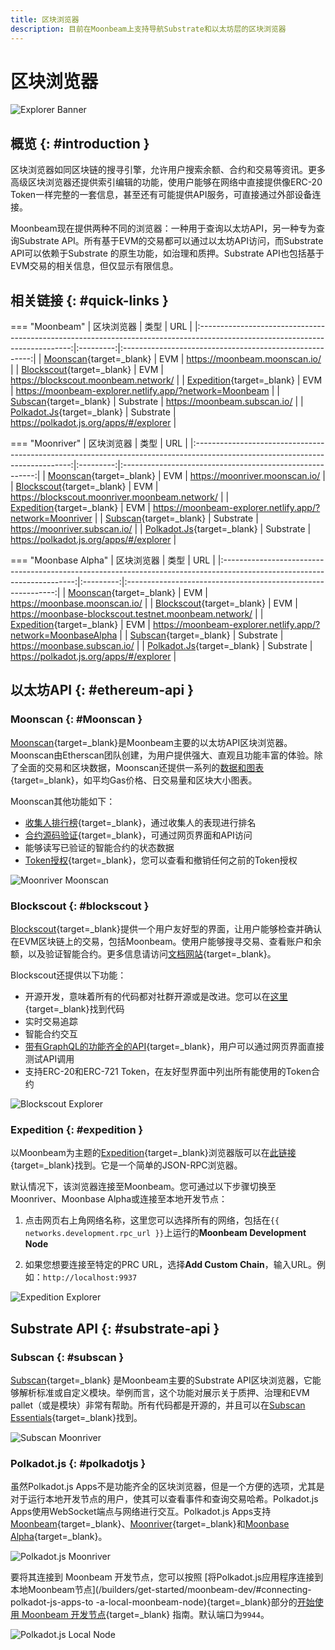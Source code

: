 ```yaml
---
title: 区块浏览器
description: 目前在Moonbeam上支持导航Substrate和以太坊层的区块浏览器
---
```


# 区块浏览器

![Explorer Banner](/images/builders/get-started/explorers/explorers-banner.png)

## 概览 {: #introduction }

区块浏览器如同区块链的搜寻引擎，允许用户搜索余额、合约和交易等资讯。更多高级区块浏览器还提供索引编辑的功能，使用户能够在网络中直接提供像ERC-20 Token一样完整的一套信息，甚至还有可能提供API服务，可直接通过外部设备连接。

Moonbeam现在提供两种不同的浏览器：一种用于查询以太坊API，另一种专为查询Substrate API。所有基于EVM的交易都可以通过以太坊API访问，而Substrate API可以依赖于Substrate 的原生功能，如治理和质押。Substrate API也包括基于EVM交易的相关信息，但仅显示有限信息。

## 相关链接 {: #quick-links }

=== "Moonbeam"
    |                                                        区块浏览器                                                        |   类型    |                           URL                           |
    |:----------------------------------------------------------------------------------------------------------------------------:|:---------:|:-------------------------------------------------------:|
    |                                   [Moonscan](https://moonbeam.moonscan.io/){target=_blank}                                   |    EVM    |              https://moonbeam.moonscan.io/              |
    |                              [Blockscout](https://blockscout.moonbeam.network/){target=_blank}                               |    EVM    |          https://blockscout.moonbeam.network/           |
    |                     [Expedition](https://moonbeam-explorer.netlify.app/?network=Moonbeam){target=_blank}                     |    EVM    | https://moonbeam-explorer.netlify.app/?network=Moonbeam |
    |                                    [Subscan](https://moonbeam.subscan.io/){target=_blank}                                    | Substrate |              https://moonbeam.subscan.io/               |
    | [Polkadot.Js](https://polkadot.js.org/apps/?rpc=wss%3A%2F%2Fmoonbeam.api.onfinality.io%2Fpublic-ws#/explorer){target=_blank} | Substrate |         https://polkadot.js.org/apps/#/explorer         |

=== "Moonriver"
    |                                                          区块浏览器                                                           |   类型    |                           URL                            |
    |:-----------------------------------------------------------------------------------------------------------------------------:|:---------:|:--------------------------------------------------------:|
    |                                   [Moonscan](https://moonriver.moonscan.io/){target=_blank}                                   |    EVM    |              https://moonriver.moonscan.io/              |
    |                          [Blockscout](https://blockscout.moonriver.moonbeam.network/){target=_blank}                          |    EVM    |      https://blockscout.moonriver.moonbeam.network/      |
    |                     [Expedition](https://moonbeam-explorer.netlify.app/?network=Moonriver){target=_blank}                     |    EVM    | https://moonbeam-explorer.netlify.app/?network=Moonriver |
    |                                    [Subscan](https://moonriver.subscan.io/){target=_blank}                                    | Substrate |              https://moonriver.subscan.io/               |
    | [Polkadot.Js](https://polkadot.js.org/apps/?rpc=wss%3A%2F%2Fmoonriver.api.onfinality.io%2Fpublic-ws#/explorer){target=_blank} | Substrate |         https://polkadot.js.org/apps/#/explorer          |

=== "Moonbase Alpha"
    |                                                       区块浏览器                                                        |   类型    |                             URL                              |
    |:-----------------------------------------------------------------------------------------------------------------------:|:---------:|:------------------------------------------------------------:|
    |                                [Moonscan](https://moonbase.moonscan.io/){target=_blank}                                 |    EVM    |                https://moonbase.moonscan.io/                 |
    |                   [Blockscout](https://moonbase-blockscout.testnet.moonbeam.network/){target=_blank}                    |    EVM    |    https://moonbase-blockscout.testnet.moonbeam.network/     |
    |                [Expedition](https://moonbeam-explorer.netlify.app/?network=MoonbaseAlpha){target=_blank}                |    EVM    | https://moonbeam-explorer.netlify.app/?network=MoonbaseAlpha |
    |                                 [Subscan](https://moonbase.subscan.io/){target=_blank}                                  | Substrate |                 https://moonbase.subscan.io/                 |
    | [Polkadot.Js](https://polkadot.js.org/apps/?rpc=wss%3A%2F%2Fwss.api.moonbase.moonbeam.network#/explorer){target=_blank} | Substrate |           https://polkadot.js.org/apps/#/explorer            |

## 以太坊API {: #ethereum-api }

### Moonscan {: #Moonscan } 

[Moonscan](https://moonscan.io/){target=_blank}是Moonbeam主要的以太坊API区块浏览器。Moonscan由Etherscan团队创建，为用户提供强大、直观且功能丰富的体验。除了全面的交易和区块数据，Moonscan还提供一系列的[数据和图表](https://moonbeam.moonscan.io/charts){target=_blank}，如平均Gas价格、日交易量和区块大小图表。

Moonscan其他功能如下：

 - [收集人排行榜](https://moonbeam.moonscan.io/collators){target=_blank}，通过收集人的表现进行排名
 - [合约源码验证](https://moonscan.io/verifyContract){target=_blank}，可通过网页界面和API访问
 - 能够读写已验证的智能合约的状态数据
 - [Token授权](https://moonscan.io/tokenapprovalchecker){target=_blank}，您可以查看和撤销任何之前的Token授权

![Moonriver Moonscan](/images/builders/get-started/explorers/explorers-1.png)

### Blockscout {: #blockscout } 

[Blockscout](https://blockscout.moonriver.moonbeam.network/){target=_blank}提供一个用户友好型的界面，让用户能够检查并确认在EVM区块链上的交易，包括Moonbeam。使用户能够搜寻交易、查看账户和余额，以及验证智能合约。更多信息请访问[文档网站](https://docs.blockscout.com/){target=_blank}。

Blockscout还提供以下功能：

 - 开源开发，意味着所有的代码都对社群开源或是改进。您可以在[这里](https://github.com/blockscout/blockscout){target=_blank}找到代码
 - 实时交易追踪
 - 智能合约交互
 - [带有GraphQL的功能齐全的API](https://blockscout.moonriver.moonbeam.network/graphiql){target=_blank}，用户可以通过网页界面直接测试API调用
 - 支持ERC-20和ERC-721 Token，在友好型界面中列出所有能使用的Token合约

![Blockscout Explorer](/images/builders/get-started/explorers/explorers-2.png)

### Expedition {: #expedition } 

以Moonbeam为主题的[Expedition](https://github.com/xops/expedition){target=_blank}浏览器版可以在[此链接](https://moonbeam-explorer.netlify.app/){target=_blank}找到。它是一个简单的JSON-RPC浏览器。

默认情况下，该浏览器连接至Moonbeam。您可通过以下步骤切换至Moonriver、Moonbase Alpha或连接至本地开发节点：

 1. 点击网页右上角网络名称，这里您可以选择所有的网络，包括在`{{ networks.development.rpc_url }}`上运行的**Moonbeam Development Node**

  2. 如果您想要连接至特定的PRC URL，选择**Add Custom Chain**，输入URL。例如：`http://localhost:9937`

![Expedition Explorer](/images/builders/get-started/explorers/explorers-3.png)

## Substrate API {: #substrate-api } 

### Subscan {: #subscan } 

[Subscan](https://moonbeam.subscan.io/){target=_blank} 是Moonbeam主要的Substrate API区块浏览器，它能够解析标准或自定义模块。举例而言，这个功能对展示关于质押、治理和EVM pallet（或是模块）非常有帮助。所有代码都是开源的，并且可以在[Subscan Essentials](https://github.com/itering/subscan-essentials){target=_blank}找到。

![Subscan Moonriver](/images/builders/get-started/explorers/explorers-4.png)

### Polkadot.js {: #polkadotjs } 

虽然Polkadot.js Apps不是功能齐全的区块浏览器，但是一个方便的选项，尤其是对于运行本地开发节点的用户，使其可以查看事件和查询交易哈希。Polkadot.js Apps使用WebSocket端点与网络进行交互。Polkadot.js Apps支持[Moonbeam](https://polkadot.js.org/apps/?rpc=wss%3A%2F%2Fwss.api.moonbeam.network#/explorer){target=_blank}、[Moonriver](https://polkadot.js.org/apps/?rpc=wss%3A%2F%2Fwss.api.moonriver.moonbase.moonbeam.network#/explorer){target=_blank}和[Moonbase Alpha](https://polkadot.js.org/apps/?rpc=wss%3A%2F%2Fwss.api.moonbase.moonbeam.network#/explorer){target=_blank}。

![Polkadot.js Moonriver](/images/builders/get-started/explorers/explorers-5.png)

要将其连接到 Moonbeam 开发节点，您可以按照 [将Polkadot.js应用程序连接到本地Moonbeam节点](/builders/get-started/moonbeam-dev/#connecting-polkadot-js-apps-to -a-local-moonbeam-node){target=_blank}部分的[开始使用 Moonbeam 开发节点](/builders/get-started/networks/moonbeam-dev/){target=_blank} 指南。默认端口为`9944`。

![Polkadot.js Local Node](/images/builders/get-started/explorers/explorers-6.png)

